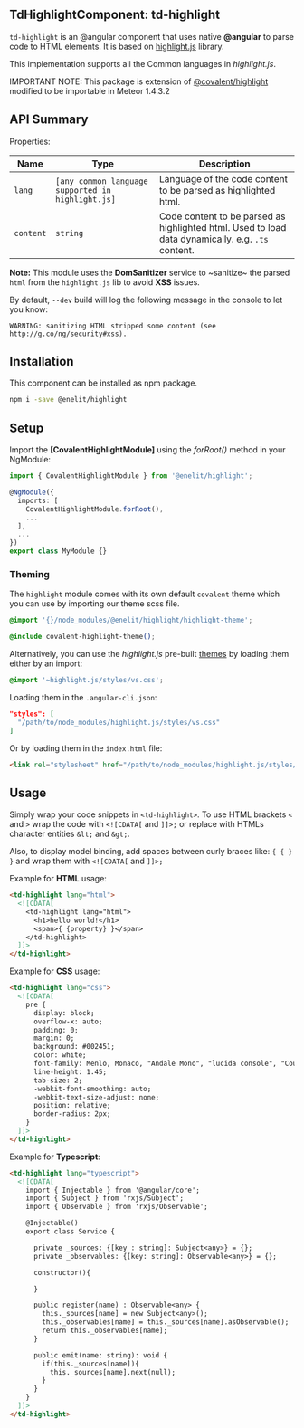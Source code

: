 ## TdHighlightComponent: td-highlight

`td-highlight` is an @angular component that uses native **@angular** to parse code to HTML elements. It is based on [highlight.js](https://highlightjs.org/) library.

This implementation supports all the Common languages in *highlight.js*.

IMPORTANT NOTE: This package is extension of [@covalent/highlight](https://www.npmjs.com/package/@covalent/highlight) modified to be importable in Meteor 1.4.3.2

## API Summary

Properties:

| Name | Type | Description |
| --- | --- | --- |
| `lang` | `[any common language supported in highlight.js]` | Language of the code content to be parsed as highlighted html.
| `content` | `string` | Code content to be parsed as highlighted html. Used to load data dynamically. e.g. `.ts` content.

**Note:** This module uses the **DomSanitizer** service to ~sanitize~ the parsed `html` from the `highlight.js` lib to avoid **XSS** issues.

By default, `--dev` build will log the following message in the console to let you know:

`WARNING: sanitizing HTML stripped some content (see http://g.co/ng/security#xss).`

## Installation

This component can be installed as npm package.

```bash
npm i -save @enelit/highlight
```

## Setup

Import the **[CovalentHighlightModule]** using the *forRoot()* method in your NgModule:

```typescript
import { CovalentHighlightModule } from '@enelit/highlight';

@NgModule({
  imports: [
    CovalentHighlightModule.forRoot(),
    ...
  ],
  ...
})
export class MyModule {}
```

### Theming

The `highlight` module comes with its own default `covalent` theme which you can use by importing our theme scss file.

```css
@import '{}/node_modules/@enelit/highlight/highlight-theme';

@include covalent-highlight-theme();
```

Alternatively, you can use the *highlight.js* pre-built [themes](https://github.com/isagalaev/highlight.js/tree/master/src/styles) by loading them either by an import:

```css
@import '~highlight.js/styles/vs.css';
```

Loading them in the `.angular-cli.json`:

```json
"styles": [
  "/path/to/node_modules/highlight.js/styles/vs.css"
]
```

Or by loading them in the `index.html` file:

```html
<link rel="stylesheet" href="/path/to/node_modules/highlight.js/styles/vs.css">
```

## Usage

Simply wrap your code snippets in `<td-highlight>`. To use HTML brackets `<` and `>` wrap the code with `<![CDATA[` and `]]>;` or replace with HTMLs character entities `&lt;` and `&gt;`.

Also, to display model binding, add spaces between curly braces like: `{ { } }` and wrap them  with `<![CDATA[` and `]]>;`

Example for **HTML** usage:

```html
<td-highlight lang="html">
  <![CDATA[
    <td-highlight lang="html">
      <h1>hello world!</h1>
      <span>{ {property} }</span>
    </td-highlight>
  ]]>
</td-highlight>
```

Example for **CSS** usage:

```html
<td-highlight lang="css">    
  <![CDATA[   
    pre {
      display: block;
      overflow-x: auto;
      padding: 0;
      margin: 0;
      background: #002451;
      color: white;
      font-family: Menlo, Monaco, "Andale Mono", "lucida console", "Courier New", monospace;
      line-height: 1.45;
      tab-size: 2;
      -webkit-font-smoothing: auto;
      -webkit-text-size-adjust: none;
      position: relative;
      border-radius: 2px;
    }
  ]]>
</td-highlight>
```
 
Example for **Typescript**:

```html
<td-highlight lang="typescript">
  <![CDATA[
    import { Injectable } from '@angular/core';
    import { Subject } from 'rxjs/Subject';
    import { Observable } from 'rxjs/Observable';

    @Injectable()
    export class Service {

      private _sources: {[key : string]: Subject<any>} = {};
      private _observables: {[key: string]: Observable<any>} = {};

      constructor(){

      }

      public register(name) : Observable<any> {
        this._sources[name] = new Subject<any>();
        this._observables[name] = this._sources[name].asObservable();
        return this._observables[name];
      }

      public emit(name: string): void {
        if(this._sources[name]){
          this._sources[name].next(null);
        }
      }
    }
  ]]>
</td-highlight>
```
